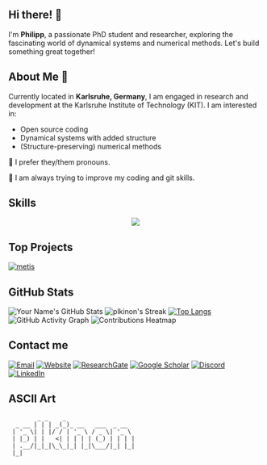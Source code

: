 ## Hi there! 👋

I'm **Philipp**, a passionate PhD student and researcher, exploring the fascinating world of dynamical systems and numerical methods. Let's build something great together!

## About Me 🤔

Currently located in **Karlsruhe, Germany**, I am  engaged in research and development at the Karlsruhe Institute of Technology (KIT). I am interested in:
- Open source coding
- Dynamical systems with added structure
- (Structure-preserving) numerical methods 

💬 I prefer they/them pronouns.


🔭 I am always trying to improve my coding and git skills.


## Skills

<p align="center">
  <a href="https://skillicons.dev">
    <img src="https://skillicons.dev/icons?i=git,github,gitlab,python,latex,markdown,vscode,matlab,anaconda,apple,bash,discord,linkedin&perline=4" />
  </a>
</p>

## Top Projects

[![metis](https://github-readme-stats.vercel.app/api/pin/?username=plkinon&repo=metis&theme=dark)](https://github.com/plkinon/metis)

## GitHub Stats
![Your Name's GitHub Stats](https://github-readme-stats.vercel.app/api?username=plkinon&show_icons=true&theme=dark)
![plkinon's Streak](https://github-readme-streak-stats.herokuapp.com/?user=plkinon&theme=dark&hide_border=false)
[![Top Langs](https://github-readme-stats.vercel.app/api/top-langs/?username=plkinon&layout=compact&theme=dark)](https://github.com/anuraghazra/github-readme-stats)
![GitHub Activity Graph](https://activity-graph.herokuapp.com/graph?username=plkinon&theme=dracula)
![Contributions Heatmap](https://github-contributions-svg.vercel.app/api?username=plkinon&format=long&theme=radical)


## Contact me

[![Email](https://img.shields.io/badge/Email-Contact-red?style=flat-square&logo=gmail&logoColor=white)](mailto:philipp.kinon@kit.edu)
[![Website](https://img.shields.io/badge/Website-Visit-brightgreen?style=flat-square&logo=safari&logoColor=white)](https://www.ifm.kit.edu/english/14_5490.php)
[![ResearchGate](https://img.shields.io/badge/ResearchGate-Profile-00CCBB?style=flat-square&logo=researchgate&logoColor=white)](https://www.researchgate.net/profile/Philipp-Kinon)
[![Google Scholar](https://img.shields.io/badge/Google%20Scholar-Profile-4285F4?style=flat-square&logo=google-scholar&logoColor=white)](https://scholar.google.com/citations?user=9hNOUG0AAAAJ)
[![Discord](https://img.shields.io/badge/Discord-Profile-7289DA?style=flat-square&logo=discord&logoColor=white)](https://discord.com/users/1164951876706500718)
[![LinkedIn](https://img.shields.io/badge/LinkedIn-Profile-blue?style=flat-square&logo=linkedin&logoColor=white)](https://www.linkedin.com/in/pl-kinon/)


## ASCII Art

```
        _ _    _                   
  _ __ | | | _(_)_ __   ___  _ __  
 | '_ \| | |/ / | '_ \ / _ \| '_ \ 
 | |_) | |   <| | | | | (_) | | | |
 | .__/|_|_|\_\_|_| |_|\___/|_| |_|
 |_|                               
```

<!--
**philipplk/philipplk** is a ✨ _special_ ✨ repository because its `README.md` (this file) appears on your GitHub profile.

Here are some ideas to get you started:

- 🔭 I’m currently working on ...
-  I’m currently learning ...
- 👯 I’m looking to collaborate on ...
- 🤔 I’m looking for help with ...
- 💬 Ask me about ...
- 📫 How to reach me: ...
- 😄 Pronouns: ...
- ⚡ Fun fact: ...
-->
